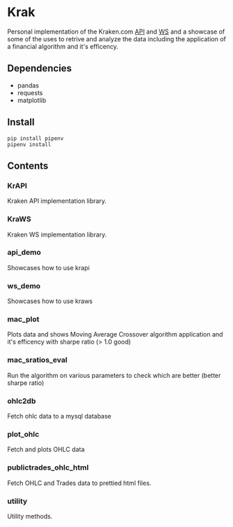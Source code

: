# Krak

Personal implementation of the Kraken.com [API](https://www.kraken.com/features/api) and [WS](https://docs.kraken.com/websockets/) and a showcase of some of the uses to retrive and analyze the data including the application of a financial algorithm and it's efficency.

## Dependencies
 - pandas
 - requests
 - matplotlib

## Install

```
pip install pipenv
pipenv install
```

## Contents
### KrAPI
  Kraken API implementation library.
### KraWS
  Kraken WS implementation library.
### api_demo
  Showcases how to use krapi
### ws_demo
  Showcases how to use kraws
### mac_plot
  Plots data and shows Moving Average Crossover algorithm application and it's efficency with sharpe ratio (> 1.0 good)
### mac_sratios_eval
  Run the algorithm on various parameters to check which are better (better sharpe ratio)
### ohlc2db
  Fetch ohlc data to a mysql database
### plot_ohlc
  Fetch and plots OHLC data
### publictrades_ohlc_html
  Fetch OHLC and Trades data to prettied html files.
### utility
  Utility methods.

